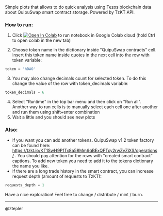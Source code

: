 Simple plots that allows to do quick analysis using Tezos blockchain data about QuipuSwap smart contract storage. Powered by TzKT API.

### How to run:
1. Click [![Open In Colab](https://colab.research.google.com/assets/colab-badge.svg)](https://colab.research.google.com/github/ztepler/quipuswap-tezos-analysis-colab/blob/main/QuipuSwap_Tezos_Pool_Analysis.ipynb) to run notebook in Google Colab cloud (hold Ctrl to open colab in the new tab)

2. Choose token name in the dictionary inside "QuipuSwap contracts" cell. Insert this token name inside quotes in the next cell into the row with token variable:
```python
token = 'hDAO'
```
3. You may also change decimals count for selected token. To do this change the value of the row with token_decimals variable:
```python
token_decimals = 6
```
4. Select "Runtime" in the top bar menu and then click on "Run all". Another way to run cells is to manually select each cell one after another and run them using shift+enter combination
5. Wait a little and you should see new plots

### Also:
- If you want you can add another tokens. QuipuSwap v1.2 token factory can be found here: https://tzkt.io/KT1SwH9P1Tx8a58Mm6qBExQFTcy2rwZyZiXS/operations/ . You should pay attention for the rows with "created smart contract" captions. To add new token you need to add it to the tokens dictionary the name you like.
- If there are a long trade history in the smart contract, you can increase request depth (amount of requests to TzKT):
```python
requests_depth = 1
```

Have a nice exploration! Feel free to change / distribute / mint / burn.

----
@ztepler

